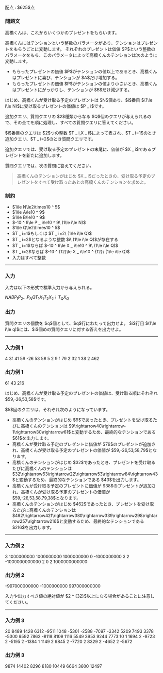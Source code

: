 
<div>
﻿
<span>

<span>

<p>
配点 : $625$点
</p>

<div>

<section>

### **問題文**

<p>
高橋くんは、これからいくつかのプレゼントをもらいます。
</p>

<p>
高橋くんにはテンションという整数のパラメータがあり、テンションはプレゼントをもらうごとに変動します。
それぞれのプレゼントは価値 $P$という整数のパラメータをもち、このパラメータによって高橋くんのテンションは次のように変動します。
</p>

<ul>

<li>
もらったプレゼントの価値 $P$がテンションの値以上であるとき、高橋くんはプレゼントに喜び、テンションが $A$だけ増加する。
</li>

<li>
もらったプレゼントの価値 $P$がテンションの値より小さいとき、高橋くんはプレゼントにがっかりし、テンションが $B$だけ減少する。
</li>

</ul>

<p>
はじめ、高橋くんが受け取る予定のプレゼントは $N$個あり、$i$番目 $(1\le i\le N)$に受け取るプレゼントの価値は $P _ i$です。
</p>

<p>
追加クエリ、質問クエリの $2$種類からなる $Q$個のクエリが与えられるので、その全てを順に処理し、すべての質問クエリに答えてください。
</p>

<p>
$i$番目のクエリは $2$つの整数 $T _ i,X _ i$によって表され、$T _ i=1$のとき追加クエリ、$T _ i=2$のとき質問クエリです。
</p>

<p>
追加クエリでは、受け取る予定のプレゼントの末尾に、価値が $X _ i$であるプレゼントを新たに追加します。
</p>

<p>
質問クエリでは、次の質問に答えてください。
</p>

<blockquote>

<p>
高橋くんのテンションがはじめ $X _ i$だったときの、受け取る予定のプレゼントをすべて受け取ったあとの高橋くんのテンションを求めよ。
</p>

</blockquote>

</section>

</div>

<div>

<section>

### **制約**

<ul>

<li>
$1\le N\le2\times10 ^ 5$
</li>

<li>
$1\le A\le10 ^ 9$
</li>

<li>
$1\le B\le10 ^ 9$
</li>

<li>
$-10 ^ 9\le P _ i\le10 ^ 9\ (1\le i\le N)$
</li>

<li>
$1\le Q\le2\times10 ^ 5$
</li>

<li>
$T _ i=1$もしくは $T _ i=2\ (1\le i\le Q)$
</li>

<li>
$T _ i=2$となるような整数 $i\ (1\le i\le Q)$が存在する
</li>

<li>
$T _ i=1$ならば $-10 ^ 9\le X _ i\le10 ^ 9\ (1\le i\le Q)$
</li>

<li>
$T _ i=2$ならば $-10 ^ {12}\le X _ i\le10 ^ {12}\ (1\le i\le Q)$
</li>

<li>
入力はすべて整数
</li>

</ul>

</section>

</div>

---

<div>

<div>

<section>

### **入力**

<p>
入力は以下の形式で標準入力から与えられる。
</p>

<div>

$N$$A$$B$$P _ 1$$P _ 2$$\ldots$$P _ N$$Q$$T _ 1$$X _ 1$$T _ 2$$X _ 2$$\vdots$$T _ Q$$X _ Q$
</div>

</section>

</div>

<div>

<section>

### **出力**

<p>
質問クエリの個数を $q$個として、$q$行にわたって出力せよ。
$i$行目 $(1\le i\le q)$には、$i$個めの質問クエリに対する答えを出力せよ。
</p>

</section>

</div>

</div>

---

<div>

<section>

### **入力例 1**

<div>

4 31 41
59 -26 53 58
5
2 9
1 79
2 32
1 38
2 462

</div>

</section>

</div>

<div>

<section>

### **出力例 1**

<div>

61
43
216

</div>

<p>
はじめ、高橋くんが受け取る予定のプレゼントの価値は、受け取る順にそれぞれ $59,-26,53,58$です。
</p>

<p>
$5$回のクエリは、それぞれ次のようになっています。
</p>

<ul>

<li>
高橋くんのテンションがはじめ $9$であったとき、プレゼントを受け取るたびに高橋くんのテンションは $9\rightarrow40\rightarrow-1\rightarrow30\rightarrow61$と変動するため、最終的なテンションである $61$を出力します。
</li>

<li>
高橋くんが受け取る予定のプレゼントに価値が $79$のプレゼントが追加され、高橋くんが受け取る予定のプレゼントの価値が $59,-26,53,58,79$となります。
</li>

<li>
高橋くんのテンションがはじめ $32$であったとき、プレゼントを受け取るたびに高橋くんのテンションは $32\rightarrow63\rightarrow22\rightarrow53\rightarrow84\rightarrow43$と変動するため、最終的なテンションである $43$を出力します。
</li>

<li>
高橋くんが受け取る予定のプレゼントに価値が $38$のプレゼントが追加され、高橋くんが受け取る予定のプレゼントの価値が $59,-26,53,58,79,38$となります。
</li>

<li>
高橋くんのテンションがはじめ $462$であったとき、プレゼントを受け取るたびに高橋くんのテンションは $462\rightarrow421\rightarrow380\rightarrow339\rightarrow298\rightarrow257\rightarrow216$と変動するため、最終的なテンションである $216$を出力します。
</li>

</ul>

</section>

</div>

---

<div>

<section>

### **入力例 2**

<div>

3 1000000000 1000000000
1000000000 0 -1000000000
3
2 -1000000000000
2 0
2 1000000000000

</div>

</section>

</div>

<div>

<section>

### **出力例 2**

<div>

-997000000000
-1000000000
997000000000

</div>

<p>
入力や出力すべき値の絶対値が $2 ^ {32}$以上になる場合があることに注意してください。
</p>

</section>

</div>

---

<div>

<section>

### **入力例 3**

<div>

20 8489 1428
6312 -9511 1048 -5301 -2588 -7097 -3342 5209 7493 3378 -5300 6592 7862 -8118 8109 1116 5549 3953 9244 7773
10
1 1694
2 -9723
2 -5195
2 -1384
1 1149
2 9845
2 -7720
2 8329
2 -4652
2 -5672

</div>

</section>

</div>

<div>

<section>

### **出力例 3**

<div>

9874
14402
8296
8180
10449
6664
3600
12497

</div>

</section>

</div>

</span>

</span>

</div>
